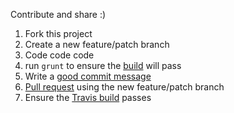 Contribute and share :)

1. Fork this project
1. Create a new feature/patch branch
1. Code code code
1. run `grunt` to ensure the [build](https://travis-ci.org/sayanee/angularjs-pdf) will pass
1. Write a [good commit message](http://tbaggery.com/2008/04/19/a-note-about-git-commit-messages.html)
1. [Pull request](https://help.github.com/articles/using-pull-requests) using the new feature/patch branch
1. Ensure the [Travis build](https://travis-ci.org/webuildsg/webuild) passes
